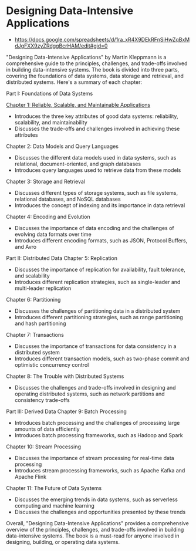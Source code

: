 # Designing Data-Intensive Applications

- https://docs.google.com/spreadsheets/d/1ra_xR4X9DEkRFnSiHwZqBxMdJgFXX9zyZRdggBcrHAM/edit#gid=0
 
"Designing Data-Intensive Applications" by Martin Kleppmann is a comprehensive guide to the principles, challenges, and trade-offs involved in building data-intensive systems. The book is divided into three parts, covering the foundations of data systems, data storage and retrieval, and distributed systems. Here's a summary of each chapter:

Part I: Foundations of Data Systems 

[Chapter 1: Reliable, Scalable, and Maintainable Applications](chapter1.md)

-   Introduces the three key attributes of good data systems: reliability, scalability, and maintainability
-   Discusses the trade-offs and challenges involved in achieving these attributes

Chapter 2: Data Models and Query Languages

-   Discusses the different data models used in data systems, such as relational, document-oriented, and graph databases
-   Introduces query languages used to retrieve data from these models

Chapter 3: Storage and Retrieval

-   Discusses different types of storage systems, such as file systems, relational databases, and NoSQL databases
-   Introduces the concept of indexing and its importance in data retrieval

Chapter 4: Encoding and Evolution

-   Discusses the importance of data encoding and the challenges of evolving data formats over time
-   Introduces different encoding formats, such as JSON, Protocol Buffers, and Avro

Part II: Distributed Data Chapter 5: Replication

-   Discusses the importance of replication for availability, fault tolerance, and scalability
-   Introduces different replication strategies, such as single-leader and multi-leader replication

Chapter 6: Partitioning

-   Discusses the challenges of partitioning data in a distributed system
-   Introduces different partitioning strategies, such as range partitioning and hash partitioning

Chapter 7: Transactions

-   Discusses the importance of transactions for data consistency in a distributed system
-   Introduces different transaction models, such as two-phase commit and optimistic concurrency control

Chapter 8: The Trouble with Distributed Systems

-   Discusses the challenges and trade-offs involved in designing and operating distributed systems, such as network partitions and consistency trade-offs

Part III: Derived Data Chapter 9: Batch Processing

-   Introduces batch processing and the challenges of processing large amounts of data efficiently
-   Introduces batch processing frameworks, such as Hadoop and Spark

Chapter 10: Stream Processing

-   Discusses the importance of stream processing for real-time data processing
-   Introduces stream processing frameworks, such as Apache Kafka and Apache Flink

Chapter 11: The Future of Data Systems

-   Discusses the emerging trends in data systems, such as serverless computing and machine learning
-   Discusses the challenges and opportunities presented by these trends

Overall, "Designing Data-Intensive Applications" provides a comprehensive overview of the principles, challenges, and trade-offs involved in building data-intensive systems. The book is a must-read for anyone involved in designing, building, or operating data systems.
